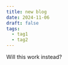 ```yaml
---
title: new blog
date: 2024-11-06
draft: false
tags:
  - tag1
  - tag2
---
```

Will this work instead?